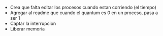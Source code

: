 * Crea que falta editar los procesos cuando estan corriendo (el tiempo)
* Agregar al readme que cuando el quantum es 0 en un proceso, pasa a ser 1
* Captar la interrupcion
* Liberar memoria